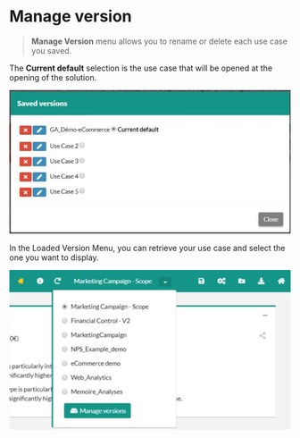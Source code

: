 # Manage version

> **Manage Version** menu allows you to rename or delete each use case you saved.

The **Current default** selection is the use case that will be opened at the opening of the solution.

<center><img src="general/admin/images/ManageVersion-768x391.jpg" alt="ManageVersion" /></center>

In the Loaded Version Menu, you can retrieve your use case and select the one you want to display.

<center><img src="general/admin/images/LoadedVersion.png" alt="loaded_version" /></center>
